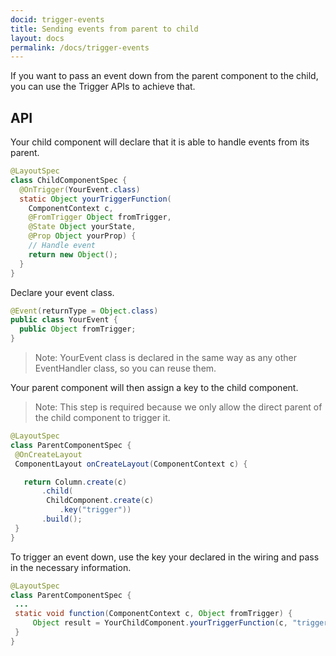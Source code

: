 ```yaml
---
docid: trigger-events
title: Sending events from parent to child
layout: docs
permalink: /docs/trigger-events
---
```

If you want to pass an event down from the parent component to the child, you can use the Trigger APIs to achieve that.

## API

Your child component will declare that it is able to handle events from its parent.

```java
@LayoutSpec
class ChildComponentSpec {
  @OnTrigger(YourEvent.class)
  static Object yourTriggerFunction(
    ComponentContext c,
    @FromTrigger Object fromTrigger,
    @State Object yourState,
    @Prop Object yourProp) {
    // Handle event
    return new Object();
  }
}
```

Declare your event class.

```java
@Event(returnType = Object.class)
public class YourEvent {
  public Object fromTrigger;
}
```
> Note: YourEvent class is declared in the same way as any other EventHandler class, so you can reuse them.

Your parent component will then assign a key to the child component.
> Note: This step is required because we only allow the direct parent of the child component to trigger it.

```java
@LayoutSpec
class ParentComponentSpec {
 @OnCreateLayout
 ComponentLayout onCreateLayout(ComponentContext c) {

   return Column.create(c)
       .child(
        ChildComponent.create(c)
           .key("trigger"))
       .build();
 }
}
```

To trigger an event down, use the key your declared in the wiring and pass in the necessary information.

```java
@LayoutSpec
class ParentComponentSpec {
 ...
 static void function(ComponentContext c, Object fromTrigger) {
     Object result = YourChildComponent.yourTriggerFunction(c, "trigger", fromTrigger);
 }
}
```
